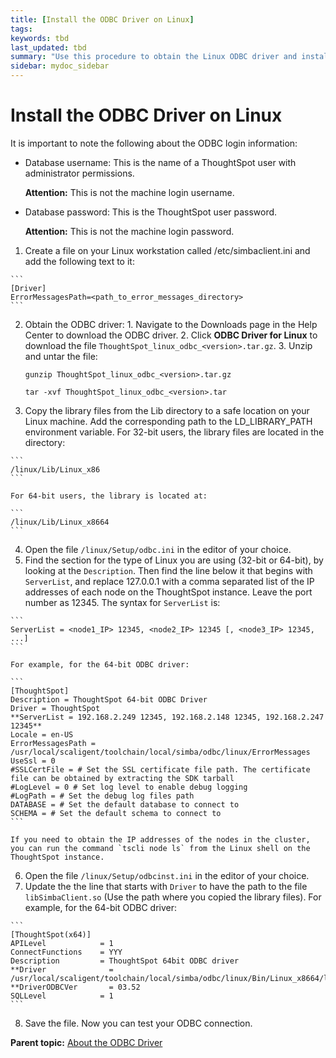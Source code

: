 ```yaml
---
title: [Install the ODBC Driver on Linux]
tags: 
keywords: tbd
last_updated: tbd
summary: "Use this procedure to obtain the Linux ODBC driver and install it."
sidebar: mydoc_sidebar
---
```

# Install the ODBC Driver on Linux

It is important to note the following about the ODBC login information:

-   Database username: This is the name of a ThoughtSpot user with administrator permissions.

    **Attention:** This is not the machine login username.

-   Database password: This is the ThoughtSpot user password.

    **Attention:** This is not the machine login password.


1.   Create a file on your Linux workstation called /etc/simbaclient.ini and add the following text to it:

    ```
    [Driver]
    ErrorMessagesPath=<path_to_error_messages_directory>
    ```

2.   Obtain the ODBC driver:
    1.   Navigate to the Downloads page in the Help Center to download the ODBC driver.
    2.   Click **ODBC Driver for Linux** to download the file `ThoughtSpot_linux_odbc_<version>.tar.gz`.
    3.   Unzip and untar the file:

        ```
        gunzip ThoughtSpot_linux_odbc_<version>.tar.gz

        tar -xvf ThoughtSpot_linux_odbc_<version>.tar
        ```

3.   Copy the library files from the Lib directory to a safe location on your Linux machine. Add the corresponding path to the LD_LIBRARY_PATH environment variable. For 32-bit users, the library files are located in the directory:

    ```
    /linux/Lib/Linux_x86
    ```

    For 64-bit users, the library is located at:

    ```
    /linux/Lib/Linux_x8664
    ```

4.   Open the file `/linux/Setup/odbc.ini` in the editor of your choice.
5.   Find the section for the type of Linux you are using (32-bit or 64-bit), by looking at the `Description`. Then find the line below it that begins with `ServerList`, and replace 127.0.0.1 with a comma separated list of the IP addresses of each node on the ThoughtSpot instance. Leave the port number as 12345. The syntax for `ServerList` is:

    ```
    ServerList = <node1_IP> 12345, <node2_IP> 12345 [, <node3_IP> 12345, ...]
    ```

    For example, for the 64-bit ODBC driver:

    ```
    [ThoughtSpot]
    Description = ThoughtSpot 64-bit ODBC Driver
    Driver = ThoughtSpot
    **ServerList = 192.168.2.249 12345, 192.168.2.148 12345, 192.168.2.247 12345**
    Locale = en-US
    ErrorMessagesPath = /usr/local/scaligent/toolchain/local/simba/odbc/linux/ErrorMessages
    UseSsl = 0
    #SSLCertFile = # Set the SSL certificate file path. The certificate file can be obtained by extracting the SDK tarball
    #LogLevel = 0 # Set log level to enable debug logging
    #LogPath = # Set the debug log files path
    DATABASE = # Set the default database to connect to
    SCHEMA = # Set the default schema to connect to
    ```

    If you need to obtain the IP addresses of the nodes in the cluster, you can run the command `tscli node ls` from the Linux shell on the ThoughtSpot instance.

6.   Open the file `/linux/Setup/odbcinst.ini` in the editor of your choice.
7.   Update the the line that starts with `Driver` to have the path to the file `libSimbaClient.so` (Use the path where you copied the library files). For example, for the 64-bit ODBC driver:

    ```
    [ThoughtSpot(x64)]
    APILevel            = 1
    ConnectFunctions    = YYY
    Description         = ThoughtSpot 64bit ODBC driver
    **Driver              = /usr/local/scaligent/toolchain/local/simba/odbc/linux/Bin/Linux_x8664/libSimbaClient.so
    **DriverODBCVer       = 03.52
    SQLLevel            = 1
    ```

8.   Save the file. Now you can test your ODBC connection.

**Parent topic:** [About the ODBC Driver](../../data_integration/clients/about_odbc.html)
